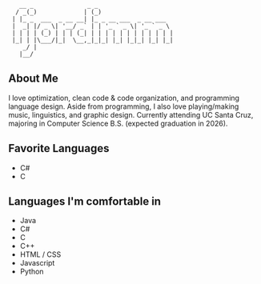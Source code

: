 
```
   __ _               _ _                     
  / _(_)             | (_)                    
 | |_ _  ___  _ __ __| |_ _ __ ___  _ __ ___  
 |  _| |/ _ \| '__/ _` | | '_ ` _ \| '_ ` _ \ 
 | | | | (_) | | | (_| | | | | | | | | | | | |
 |_| | |\___/|_|  \__,_|_|_| |_| |_|_| |_| |_|
    _/ |                                      
   |__/                                       
```

## About Me
I love optimization, clean code & code organization, and programming language design.
Aside from programming, I also love playing/making music, linguistics, and graphic design.
Currently attending UC Santa Cruz, majoring in Computer Science B.S. (expected graduation in 2026).

## Favorite Languages
- C#
- C

## Languages I'm comfortable in
- Java
- C#
- C
- C++
- HTML / CSS
- Javascript
- Python
